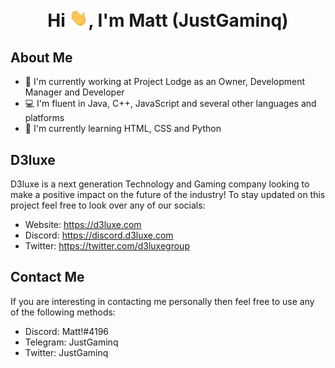 <h1 align="center">Hi <img src="https://github.com/ABSphreak/ABSphreak/blob/master/gifs/Hi.gif" width="30px">, I'm Matt (JustGaminq)</h1>

## About Me

- :briefcase: I'm currently working at Project Lodge as an Owner, Development Manager and Developer
- :computer: I'm fluent in Java, C++, JavaScript and several other languages and platforms
- :notebook: I'm currently learning HTML, CSS and Python

## D3luxe

D3luxe is a next generation Technology and Gaming company looking to make a positive impact on the future of the industry! To stay updated on this project feel free to look over any of our socials:

- Website: https://d3luxe.com
- Discord: https://discord.d3luxe.com
- Twitter: https://twitter.com/d3luxegroup

## Contact Me

If you are interesting in contacting me personally then feel free to use any of the following methods:

- Discord: Matt!#4196
- Telegram: JustGaminq
- Twitter: JustGaminq
